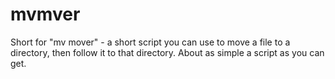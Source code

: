 # mvmver
Short for "mv mover" - a short script you can use to move a file to a directory, then follow it to that directory. About as simple a script as you can get.
